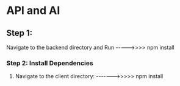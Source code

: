 # API and AI 

## Step 1: 

Navigate to the backend directory and Run 
----->>>>   npm install

### Step 2: Install Dependencies
1. Navigate to the client directory:
 ------->>>>> npm install 


